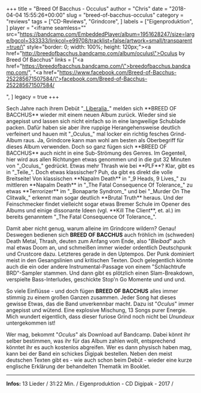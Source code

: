 +++
title = "Breed Of Bacchus - Occulus"
author = "Chris"
date = "2018-04-04 15:55:26+00:00"
slug = "breed-of-bacchus-occulus"
category = "reviews"
tags = ["CD-Reviews", "Grindcore", ]
labels = ["Eigenproduktion", ]
player = "<iframe seamless=\"\" src=\"https://bandcamp.com/EmbeddedPlayer/album=1951628247/size=large/bgcol=333333/linkcol=e99708/tracklist=false/artwork=small/transparent=true/\" style=\"border: 0; width: 100%; height: 120px;\"><a href=\"http://breedofbacchus.bandcamp.com/album/oculus\">Oculus by Breed Of Bacchus</a></iframe>"
links = ["<a href=\"https://breedofbacchus.bandcamp.com/\">breedofbacchus.bandcamp.com/</a>", "<a href=\"https://www.facebook.com/Breed-of-Bacchus-252285671507584/\">facebook.com/Breed-of-Bacchus-252285671507584/</a></p>", ]
legacy = true
+++

<p>Sech Jahre nach ihrem Debüt "_<a href="https://necroslaughter.de/2012/03/breed-of-bacchus-liberalia/">Liberalia</a>_" melden sich **BREED OF BACCHUS** wieder mit einem neuen Album zurück. Wieder sind sie angepisst und lassen sich nicht einfach so in eine langweilige Schublade packen. Dafür haben sie aber ihre ruppige Herangehensweise deutlich verfeinert und hauen mit "_Oculus_" mal locker ein richtig fesches Grind-Album raus.
<!--more-->
Ja, Grindcore kann man wohl am besten als Oberbegriff für dieses Album verwenden. Doch so ganz fügen sich **BREED OF BACCHUS** auch nicht in eine Sub-Strömung des Genres. Im Gegenteil, hier wird aus allen Richtungen etwas genommen und in die gut 32 Minuten von "_Oculus_" gedrückt. Etwas mehr Thrash wie bei **PLF**? Klar, gibt es in "_Teile_". Doch etwas klassischer? Puh, da gibt es direkt die volle Breitseite! Von klassischen **Napalm Death** in "_9 Heads, 9 Lives_" zu mittleren **Napalm Death** in "_The Fatal Consequence Of Tolerance_" zu etwas **Terrorizer** im "_Bonaparte Syndrom_" und bei "_Murder On The Clitwalk_" erkennt man sogar deutlich **Brutal Truth** heraus. Und der Feinschmecker findet vielleicht sogar etwas Bremer Schule im Opener des Albums und einige dissonante Ideen (vgl. **Kill The Client**, et. al.) im bereits genanntem "_The Fatal Consequence Of Tolerance_".

Damit aber nicht genug, warum alleine im Grindcore wildern? Genau! Deswegen bedienen sich **BREED OF BACCHUS** auch fröhlich im (schweden) Death Metal, Thrash, deuten zum Anfang vom Ende, also "_Bleibad_" auch mal etwas Doom an, und schmeißen immer wieder ordentlich Deutschpunk und Crustcore dazu. Letzteres gerade in den Uptempos. Der Punk dominiert meist in den Gesangslinien und kritischen Texten. Doch gelegentlich könnte auch die ein oder andere Instrumental-Passage von einem "Schlachtrufe BRD"-Sampler stammen. Und dann gibt es plötzlich einen Slam-Breakdown, verspielte Bass-Interludes, geschickte Stop'n Go Momente und und und.

So viele Einflüsse - und doch fügen **BREED OF BACCHUS** alles immer stimmig zu einem großen Ganzen zusammen. Jeder Song hat dieses gewisse Etwas, das die Band unverkennbar macht. Dazu ist "_Oculus_" immer angepisst und wütend. Eine explosive Mischung, 13 Songs purer Energie. Mich wundert eigentlich, dass dieser furiose Grind noch nicht bei _Unundeux_ untergekommen ist!

Wer mag, bekommt "_Oculus_" als Download auf Bandcamp. Dabei könnt ihr selber bestimmen, was ihr für das Album zahlen wollt, entsprechend könntet ihr es auch kostenlos abgreifen. Wer es dann physisch haben mag, kann bei der Band ein schickes Digipak bestellen. Neben den meist deutschen Texten gibt es - wie auch schon beim Debüt - wieder eine kurze englische Erklärung der behandelten Thematik im Booklet.





---
**Infos:**
13 Lieder / 31:22 Min. / 
Eigenproduktion - CD Digipak - 2017 / 
